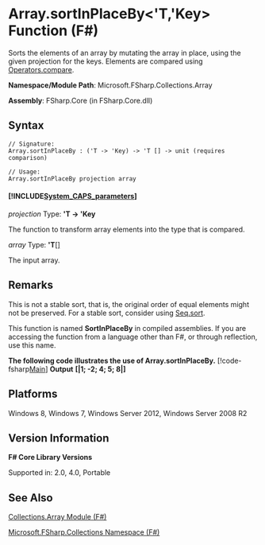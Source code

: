 # Array.sortInPlaceBy<'T,'Key> Function (F#)

Sorts the elements of an array by mutating the array in place, using the given projection for the keys. Elements are compared using [Operators.compare](http://msdn.microsoft.com/en-us/library/295e1320-0955-4c3d-ac31-288fa80a658c).

**Namespace/Module Path**: Microsoft.FSharp.Collections.Array

**Assembly**: FSharp.Core (in FSharp.Core.dll)


## Syntax

```
// Signature:
Array.sortInPlaceBy : ('T -> 'Key) -> 'T [] -> unit (requires comparison)

// Usage:
Array.sortInPlaceBy projection array
```

#### [!INCLUDE[System_CAPS_parameters](//System/Token/System_CAPS_parameters_md.md)]
*projection*
Type: **'T -&gt; 'Key**


The function to transform array elements into the type that is compared.


*array*
Type: **'T**[[]](http://msdn.microsoft.com/en-us/library/def20292-9aae-4596-9275-b94e594f8493)


The input array.




## Remarks
This is not a stable sort, that is, the original order of equal elements might not be preserved. For a stable sort, consider using [Seq.sort](http://msdn.microsoft.com/en-us/library/327ea595-e77c-4529-b61e-8c6cbf5ec92e).

This function is named **SortInPlaceBy** in compiled assemblies. If you are accessing the function from a language other than F#, or through reflection, use this name.

**The following code illustrates the use of Array.sortInPlaceBy.**
[!code-fsharp[Main](snippets/fsarrays/snippet41.fs)]
**Output**
**[|1; -2; 4; 5; 8|]**
## Platforms
Windows 8, Windows 7, Windows Server 2012, Windows Server 2008 R2


## Version Information
**F# Core Library Versions**

Supported in: 2.0, 4.0, Portable




## See Also
[Collections.Array Module &#40;F&#35;&#41;](Collections.Array+Module+%28FSharp%29.md)

[Microsoft.FSharp.Collections Namespace &#40;F&#35;&#41;](Microsoft.FSharp.Collections+Namespace+%28FSharp%29.md)

